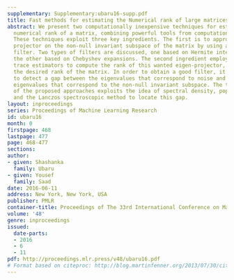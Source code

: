 ```yaml
---
supplementary: Supplementary:ubaru16-supp.pdf
title: Fast methods for estimating the Numerical rank of large matrices
abstract: We present two computationally inexpensive techniques for estimating the
  numerical rank of a matrix, combining powerful tools from computational linear algebra.
  These techniques exploit three key ingredients. The first is to approximate the
  projector on the non-null invariant subspace of the matrix by using a polynomial
  filter. Two types of filters are discussed, one based on Hermite interpolation and
  the other based on Chebyshev expansions. The second ingredient employs stochastic
  trace estimators to compute the rank of this wanted eigen-projector, which yields
  the desired rank of the matrix. In order to obtain a good filter, it is necessary
  to detect a gap between the eigenvalues that correspond to noise and the relevant
  eigenvalues that correspond to the non-null invariant subspace. The third ingredient
  of the proposed approaches exploits the idea of spectral density, popular in physics,
  and the Lanczos spectroscopic method to locate this gap.
layout: inproceedings
series: Proceedings of Machine Learning Research
id: ubaru16
month: 0
firstpage: 468
lastpage: 477
page: 468-477
sections: 
author:
- given: Shashanka
  family: Ubaru
- given: Yousef
  family: Saad
date: 2016-06-11
address: New York, New York, USA
publisher: PMLR
container-title: Proceedings of The 33rd International Conference on Machine Learning
volume: '48'
genre: inproceedings
issued:
  date-parts:
  - 2016
  - 6
  - 11
pdf: http://proceedings.mlr.press/v48/ubaru16.pdf
# Format based on citeproc: http://blog.martinfenner.org/2013/07/30/citeproc-yaml-for-bibliographies/
---
```


